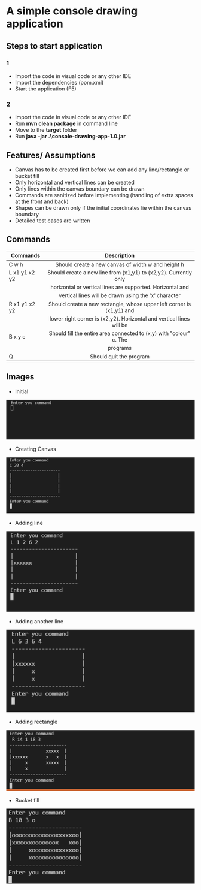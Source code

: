 # A simple console drawing application

## Steps to start application
 ### 1
 - Import the code in visual code or any other IDE
 - Import the dependencies (pom.xml)
 - Start the application (F5)

 ### 2
 - Import the code in visual code or any other IDE
 - Run **mvn clean package** in command line
 - Move to the **target** folder
 - Run **java -jar .\console-drawing-app-1.0.jar**

## Features/ Assumptions
 - Canvas has to be created first before we can add any line/rectangle or bucket fill
 - Only horizontal and vertical lines can be created
 - Only lines within the canvas boundary can be drawn
 - Commands are sanitized before implementing (handling of extra spaces at the front and back)
 - Shapes can be drawn only if the initial coordinates lie within the canvas boundary
 - Detailed test cases are written

## Commands

| Commands      |      Description                                                       |
|---------------|:----------------------------------------------------------------------:|
| C w h         |  Should create a new canvas of width w and height h                    |
| L x1 y1 x2 y2 |  Should create a new line from (x1,y1) to (x2,y2). Currently only      |
|               |  horizontal or vertical lines are supported. Horizontal and            |
|               |  vertical lines will be drawn using the 'x' character                  |
| R x1 y1 x2 y2 |  Should create a new rectangle, whose upper left corner is (x1,y1) and |
|               |  lower right corner is (x2,y2). Horizontal and vertical lines will be  | |               |  drawn using the 'x'character                                          | |               |                                                                        |
| B x y c       |  Should fill the entire area connected to (x,y) with "colour" c. The   |
|               |  programs                                                              |
| Q             |  Should quit the program                                               |


## Images

- Initial

![](src/main/resources/images/starting.png)

- Creating Canvas

 ![](src/main/resources/images/1-canvas.png)

- Adding line

![](src/main/resources/images/2-line.png)

- Adding another line

![](src/main/resources/images/3-line.png)

- Adding rectangle

![](src/main/resources/images/4-rectangle.png)


- Bucket fill

![](src/main/resources/images/5-bucket.png)